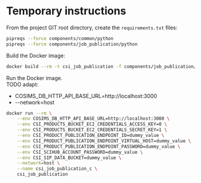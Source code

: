
# Temporary instructions

From the project GIT root directory, create the `requirements.txt` files:
```sh
pipreqs --force components/common/python
pipreqs --force components/job_publication/python
```

Build the Docker image:
```sh
docker build --rm -t csi_job_publication -f components/job_publication/docker/Dockerfile .
```

Run the Docker image.<br> 
TODO adapt:
  * COSIMS_DB_HTTP_API_BASE_URL=http://localhost:3000
  * --network=host
```sh
docker run --rm \
    --env COSIMS_DB_HTTP_API_BASE_URL=http://localhost:3000 \
    --env CSI_PRODUCTS_BUCKET_EC2_CREDENTIALS_ACCESS_KEY=0 \
    --env CSI_PRODUCTS_BUCKET_EC2_CREDENTIALS_SECRET_KEY=1 \
    --env CSI_PRODUCT_PUBLICATION_ENDPOINT_ID=dummy_value \
    --env CSI_PRODUCT_PUBLICATION_ENDPOINT_VIRTUAL_HOST=dummy_value \
    --env CSI_PRODUCT_PUBLICATION_ENDPOINT_PASSWORD=dummy_value \
    --env CSI_SCIHUB_ACCOUNT_PASSWORD=dummy_value \
    --env CSI_SIP_DATA_BUCKET=dummy_value \
    --network=host \
    --name csi_job_publication_c \
    csi_job_publication
```
